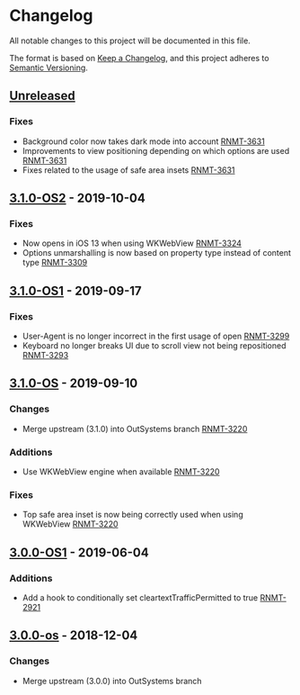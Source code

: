 # Changelog
All notable changes to this project will be documented in this file.

The format is based on [Keep a Changelog](https://keepachangelog.com/en/1.0.0/),
and this project adheres to [Semantic Versioning](https://semver.org/spec/v2.0.0.html).

## [Unreleased]
### Fixes
- Background color now takes dark mode into account [RNMT-3631](https://outsystemsrd.atlassian.net/browse/RNMT-3631)
- Improvements to view positioning depending on which options are used [RNMT-3631](https://outsystemsrd.atlassian.net/browse/RNMT-3631)
- Fixes related to the usage of safe area insets [RNMT-3631](https://outsystemsrd.atlassian.net/browse/RNMT-3631)

## [3.1.0-OS2] - 2019-10-04
### Fixes
- Now opens in iOS 13 when using WKWebView [RNMT-3324](https://outsystemsrd.atlassian.net/browse/RNMT-3324)
- Options unmarshalling is now based on property type instead of content type [RNMT-3309](https://outsystemsrd.atlassian.net/browse/RNMT-3309)

## [3.1.0-OS1] - 2019-09-17
### Fixes
- User-Agent is no longer incorrect in the first usage of open [RNMT-3299](https://outsystemsrd.atlassian.net/browse/RNMT-3299)
- Keyboard no longer breaks UI due to scroll view not being repositioned [RNMT-3293](https://outsystemsrd.atlassian.net/browse/RNMT-3293)

## [3.1.0-OS] - 2019-09-10
### Changes
- Merge upstream (3.1.0) into OutSystems branch [RNMT-3220](https://outsystemsrd.atlassian.net/browse/RNMT-3220)

### Additions
- Use WKWebView engine when available [RNMT-3220](https://outsystemsrd.atlassian.net/browse/RNMT-3220)

### Fixes
- Top safe area inset is now being correctly used when using WKWebView [RNMT-3220](https://outsystemsrd.atlassian.net/browse/RNMT-3220)

## [3.0.0-OS1] - 2019-06-04
### Additions
- Add a hook to conditionally set cleartextTrafficPermitted to true [RNMT-2921](https://outsystemsrd.atlassian.net/browse/RNMT-2921)

## [3.0.0-os] - 2018-12-04
### Changes
- Merge upstream (3.0.0) into OutSystems branch

[Unreleased]: https://github.com/OutSystems/cordova-plugin-inappbrowser/compare/3.1.0-OS2...HEAD
[3.1.0-OS2]: https://github.com/OutSystems/cordova-plugin-inappbrowser/compare/3.1.0-OS1...3.1.0-OS2
[3.1.0-OS1]: https://github.com/OutSystems/cordova-plugin-inappbrowser/compare/3.1.0-OS...3.1.0-OS1
[3.1.0-OS]: https://github.com/OutSystems/cordova-plugin-inappbrowser/compare/3.0.0-OS1...3.1.0-OS
[3.0.0-OS1]: https://github.com/OutSystems/cordova-plugin-inappbrowser/compare/3.0.0-os...3.0.0-OS1
[3.0.0-os]: https://github.com/OutSystems/cordova-plugin-inappbrowser/compare/1.7.0-os...3.0.0-os
